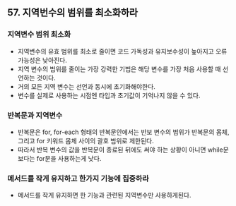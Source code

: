 ## 57. 지역번수의 범위를 최소화하라

### 지역변수 범위 최소화

- 지역변수의 유효 범위를 최소로 줄이면 코드 가독성과 유지보수성이 높아지고 오류 가능성은 낮아진다. 
- 지역 변수의 범위를 줄이는 가장 강력한 기법은 해당 변수를 가장 처음 사용할 때 선언하는 것이다.
- 거의 모든 지역 변수는 선언과 동시에 초기화해야한다.
- 변수를 실제로 사용하는 시점엔 타입과 초기값이 기억나지 않을 수 있다. 

 

### 반복문과 지역변수

- 반복문은 for, for-each 형태의 반복문안에서는 반보 변수의 범위가 반복문의 몸체, 그리고 for 키워드 몸체 사이의 괄호 범위로 제한된다. 
- 따라서 반복 변수의 값을 반복문이 종료된 뒤에도 써야 하는 상황이 아니면 while문보다는 for문을 사용하는게 낫다.

 

### 메서드를 작게 유지하고 한가지 기능에 집중하라

- 메서드를 작게 유지하면 한 기능과 관련된 지역변수만 사용하게된다.